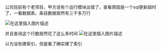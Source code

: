 公司目前有个老项目，甲方说有个运行模块出错了，查看原因是一个sql更新超时了，一看数据表，条目数据居然有三千多万行

![在这里插入图片描述](https://img-blog.csdnimg.cn/56a5adfacd1a40788f2ae5dcc869be3a.png)

并且查询这个行数居然花了这么多时间
![在这里插入图片描述](https://img-blog.csdnimg.cn/1c1f5755655f49228a786713e1da54fc.png)

以为没有建索引，但是看了确实建了索引